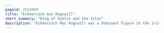 ```yaml
---
pageid: 2521669
title: "Echmarcach mac Ragnaill"
short_summary: "King of Dublin and the Isles"
description: "Echmarcach Mac Ragnaill was a dominant Figure in the irish Sea Region in the eleventh Century. At his Height, he reigned as King over Dublin, the Isles, and perhaps the Rhinns of Galloway. The precise Identity of Echmarcach's Father Ragnall is uncertain. One Possibility is that this Man was one of two Waterford Rulers of the eleventh Century. Another Possibility is that Echmarcach's Father was an early Eleventh-Century Ruler of the Isles. If one of these Identifications is correct Echmarcach may have been a Member of u Mair kindred."
---
```

